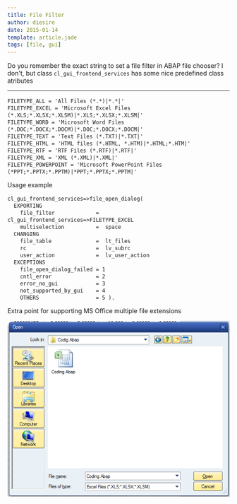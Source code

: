 ```yaml
---
title: File Filter
author: diesire
date: 2015-01-14
template: article.jade
tags: [file, gui]
---
```


Do you remember the exact string to set a file filter in ABAP file chooser? I don't, but class `cl_gui_frontend_services` has some nice predefined class atributes

---

```abap
FILETYPE_ALL = 'All Files (*.*)|*.*|'
FILETYPE_EXCEL = 'Microsoft Excel Files (*.XLS;*.XLSX;*.XLSM)|*.XLS;*.XLSX;*.XLSM|'
FILETYPE_WORD = 'Microsoft Word Files (*.DOC;*.DOCX;*.DOCM)|*.DOC;*.DOCX;*.DOCM|'
FILETYPE_TEXT = 'Text Files (*.TXT)|*.TXT|'
FILETYPE_HTML = 'HTML files (*.HTML, *.HTM)|*.HTML;*.HTM|'
FILETYPE_RTF = 'RTF Files (*.RTF)|*.RTF|'
FILETYPE_XML = 'XML (*.XML)|*.XML|'
FILETYPE_POWERPOINT = 'Microsoft PowerPoint Files (*PPT;*.PPTX;*.PPTM)|*PPT;*.PPTX;*.PPTM|'
```

Usage example

```abap
cl_gui_frontend_services=>file_open_dialog(
  EXPORTING
    file_filter             =  cl_gui_frontend_services=>FILETYPE_EXCEL
    multiselection          =  space
  CHANGING
    file_table              =  lt_files
    rc                      =  lv_subrc
    user_action             =  lv_user_action
  EXCEPTIONS
    file_open_dialog_failed = 1
    cntl_error              = 2
    error_no_gui            = 3
    not_supported_by_gui    = 4
    OTHERS                  = 5 ).
```

Extra point for supporting MS Office multiple file extensions

![Excel file filter in action](file_filter.png)
